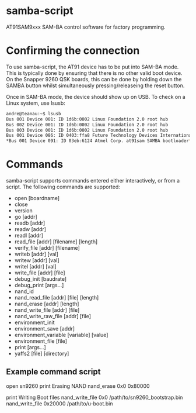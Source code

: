# samba-script

AT91SAM9xxx SAM-BA control software for factory programming.


# Confirming the connection
To use samba-script, the AT91 device has to be put into SAM-BA mode. This is typically done by 
ensuring that there is no other valid boot device. On the Snapper 9260 QSK boards, this can be
done by holding down the SAMBA button whilst simultaneously pressing/releaseing the reset button.

Once in SAM-BA mode, the device should show up on USB. To check on a Linux system, use lsusb:
```sh
andre@teanau:~$ lsusb 
Bus 001 Device 001: ID 1d6b:0002 Linux Foundation 2.0 root hub
Bus 002 Device 001: ID 1d6b:0002 Linux Foundation 2.0 root hub
Bus 003 Device 001: ID 1d6b:0002 Linux Foundation 2.0 root hub
Bus 001 Device 086: ID 0403:ffa8 Future Technology Devices International, Ltd 
*Bus 001 Device 091: ID 03eb:6124 Atmel Corp. at91sam SAMBA bootloader*
```

# Commands
samba-script supports commands entered either interactively, or from a script. The following commands are supported:
* open [boardname]
* close
* version
* go [addr]
* readb [addr]
* readw [addr]
* readl [addr]
* read_file [addr] [filename] [length]
* verify_file [addr] [filename]
* writeb [addr] [val]
* writew [addr] [val]
* writel [addr] [val]
* write_file [addr] [file]
* debug_init [baudrate]
* debug_print [args...]
* nand_id
* nand_read_file [addr] [file] [length]
* nand_erase [addr] [length]
* nand_write_file [addr] [file]
* nand_write_raw_file [addr] [file]
* environment_init
* environment_save [addr]
* environment_variable [variable] [value]
* environment_file [file]
* print [args...]
* yaffs2 [file] [directory]

## Example command script
open sn9260
print  Erasing NAND
nand_erase 0x0 0x80000

print Writing Boot files
nand_write_file 0x0 /path/to/sn9260_bootstrap.bin
nand_write_file 0x20000 /path/to/u-boot.bin

